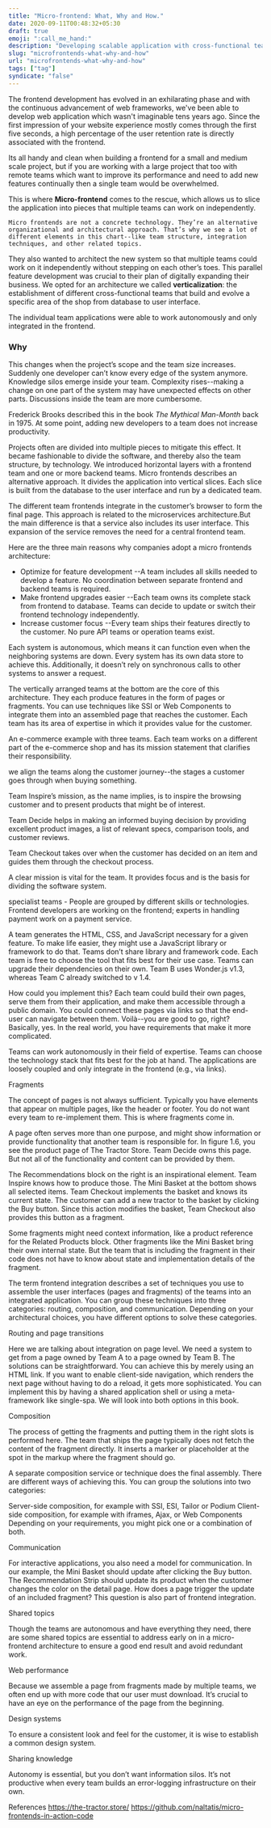 ```yaml
---
title: "Micro-frontend: What, Why and How."
date: 2020-09-11T00:48:32+05:30
draft: true
emoji: ":call_me_hand:"
description: "Developing scalable application with cross-functional teams by extending the microservices idea for frontend development.  "
slug: "microfrontends-what-why-and-how"
url: "microfrontends-what-why-and-how"
tags: ["tag"]
syndicate: "false"
---
```


The frontend development has evolved in an exhilarating phase and with the continuous advancement of web frameworks, we've been able to develop web application which wasn't imaginable tens years ago. Since the first impression of your website experience mostly comes through the first five seconds, a high percentage of the user retention rate is directly associated with the frontend.

Its all handy and clean when building a frontend for a small and medium scale project, but if you are working with a large project that too with remote teams which want to improve its performance and need to add new features continually then a single team would be overwhelmed. 

This is where **Micro-frontend** comes to the rescue, which allows us to slice the application into pieces that multiple teams can work on independently.

```
Micro frontends are not a concrete technology. They’re an alternative organizational and architectural approach. That’s why we see a lot of different elements in this chart--like team structure, integration techniques, and other related topics.
```



They also wanted to architect the new system so that multiple teams could work on it independently without stepping on each other’s toes. This parallel feature development was crucial to their plan of digitally expanding their business. We opted for an architecture we called **verticalization**: the establishment of different cross-functional teams that build and evolve a specific area of the shop from database to user interface.

The individual team applications were able to work autonomously and only integrated in the frontend.


### Why

This changes when the project’s scope and the team size increases. Suddenly one developer can’t know every edge of the system anymore. Knowledge silos emerge inside your team. Complexity rises--making a change on one part of the system may have unexpected effects on other parts.
Discussions inside the team are more cumbersome. 

Frederick Brooks described this in the book _The Mythical Man-Month_ back in 1975. At some point, adding new developers to a team does not increase productivity.

Projects often are divided into multiple pieces to mitigate this effect. It became fashionable to divide the software, and thereby also the team structure, by technology. We introduced horizontal layers with a frontend team and one or more backend teams. Micro frontends describes an alternative approach. It divides the application into vertical slices. Each slice is built from the database to the user interface and run by a dedicated team.

 The different team frontends integrate in the customer’s browser to form the final page. This approach is related to the microservices architecture.But the main difference is that a service also includes its user interface. This expansion of the service removes the need for a central frontend team. 

 Here are the three main reasons why companies adopt a micro frontends architecture:

- Optimize for feature development --A team includes all skills needed to develop a feature. No coordination between separate frontend and backend teams is required.
- Make frontend upgrades easier --Each team owns its complete stack from frontend to database. Teams can decide to update or switch their frontend technology independently.
- Increase customer focus --Every team ships their features directly to the customer. No pure API teams or operation teams exist.

Each system is autonomous, which means it can function even when the neighboring systems are down. Every system has its own data store to achieve this. Additionally, it doesn’t rely on synchronous calls to other systems to answer a request.

The vertically arranged teams at the bottom are the core of this architecture. They each produce features in the form of pages or fragments. You can use techniques like SSI or Web Components to integrate them into an assembled page that reaches the customer.
Each team has its area of expertise in which it provides value for the customer.

An e-commerce example with three teams. Each team works on a different part of the e-commerce shop and has its mission statement that clarifies their responsibility.

we align the teams along the customer journey--the stages a customer goes through when buying something.

Team Inspire’s mission, as the name implies, is to inspire the browsing customer and to present products that might be of interest.

Team Decide helps in making an informed buying decision by providing excellent product images, a list of relevant specs, comparison tools, and customer reviews.

Team Checkout takes over when the customer has decided on an item and guides them through the checkout process.

A clear mission is vital for the team. It provides focus and is the basis for dividing the software system.


specialist teams - People are grouped by different skills or technologies. Frontend developers are working on the frontend; experts in handling payment work on a payment service.

A team generates the HTML, CSS, and JavaScript necessary for a given feature. To make life easier, they might use a JavaScript library or framework to do that. Teams don’t share library and framework code. Each team is free to choose the tool that fits best for their use case. Teams can upgrade their dependencies on their own. Team B uses Wonder.js v1.3, whereas Team C already switched to v 1.4.

How could you implement this? Each team could build their own pages, serve them from their application, and make them accessible through a public domain. You could connect these pages via links so that the end-user can navigate between them. Voilà--you are good to go, right? Basically, yes. In the real world, you have requirements that make it more complicated. 

Teams can work autonomously in their field of expertise.
Teams can choose the technology stack that fits best for the job at hand.
The applications are loosely coupled and only integrate in the frontend (e.g., via links).

Fragments

The concept of pages is not always sufficient. Typically you have elements that appear on multiple pages, like the header or footer. You do not want every team to re-implement them. This is where fragments come in.

A page often serves more than one purpose, and might show information or provide functionality that another team is responsible for. In figure 1.6, you see the product page of The Tractor Store. Team Decide owns this page. But not all of the functionality and content can be provided by them.

The Recommendations block on the right is an inspirational element. Team Inspire knows how to produce those. The Mini Basket at the bottom shows all selected items. Team Checkout implements the basket and knows its current state. The customer can add a new tractor to the basket by clicking the Buy button. Since this action modifies the basket, Team Checkout also provides this button as a fragment.


Some fragments might need context information, like a product reference for the Related Products block. Other fragments like the Mini Basket bring their own internal state. But the team that is including the fragment in their code does not have to know about state and implementation details of the fragment.

The term frontend integration describes a set of techniques you use to assemble the user interfaces (pages and fragments) of the teams into an integrated application. You can group these techniques into three categories: routing, composition, and communication. Depending on your architectural choices, you have different options to solve these categories.

Routing and page transitions

Here we are talking about integration on page level. We need a system to get from a page owned by Team A to a page owned by Team B. The solutions can be straightforward. You can achieve this by merely using an HTML link. If you want to enable client-side navigation, which renders the next page without having to do a reload, it gets more sophisticated. You can implement this by having a shared application shell or using a meta-framework like single-spa. We will look into both options in this book.

Composition

The process of getting the fragments and putting them in the right slots is performed here. The team that ships the page typically does not fetch the content of the fragment directly. It inserts a marker or placeholder at the spot in the markup where the fragment should go.

A separate composition service or technique does the final assembly. There are different ways of achieving this. You can group the solutions into two categories:

Server-side composition, for example with SSI, ESI, Tailor or Podium
Client-side composition, for example with iframes, Ajax, or Web Components
Depending on your requirements, you might pick one or a combination of both.

Communication

For interactive applications, you also need a model for communication. In our example, the Mini Basket should update after clicking the Buy button. The Recommendation Strip should update its product when the customer changes the color on the detail page. How does a page trigger the update of an included fragment? This question is also part of frontend integration.

Shared topics

Though the teams are autonomous and have everything they need, there are some shared topics are essential to address early on in a micro-frontend architecture to ensure a good end result and avoid redundant work. 

Web performance

Because we assemble a page from fragments made by multiple teams, we often end up with more code that our user must download. It’s crucial to have an eye on the performance of the page from the beginning. 

Design systems

To ensure a consistent look and feel for the customer, it is wise to establish a common design system. 

Sharing knowledge

Autonomy is essential, but you don’t want information silos. It’s not productive when every team builds an error-logging infrastructure on their own.


References
https://the-tractor.store/
https://github.com/naltatis/micro-frontends-in-action-code
